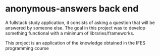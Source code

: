 # anonymous-answers back end
A fullstack study application, it consists of asking a question that will be answered by someone else.
The goal in this project was to develop something functional with a minimum of libraries/frameworks.

This project is an application of the knowledge obtained in the IFES programming course
